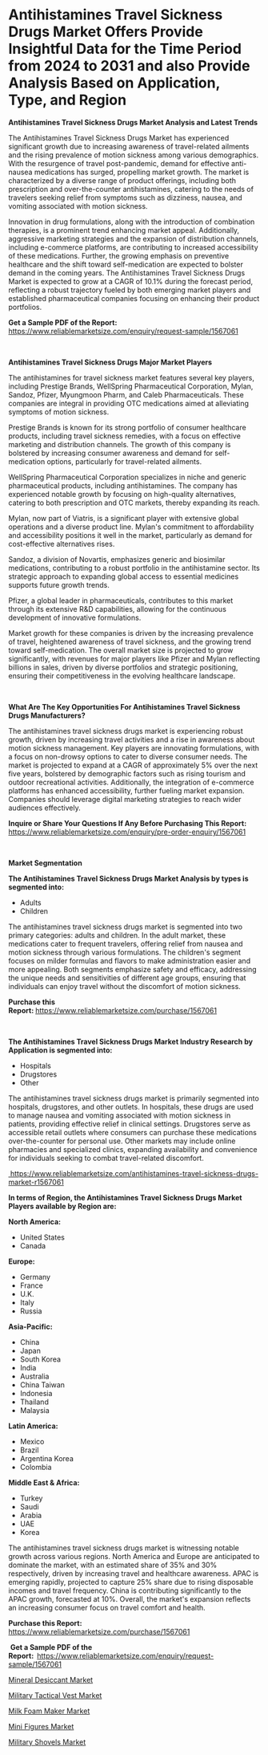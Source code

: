 <p><h1>Antihistamines Travel Sickness Drugs Market Offers Provide Insightful Data for the Time Period from 2024 to 2031 and also Provide Analysis Based on Application, Type, and Region</h1></p><p><strong>Antihistamines Travel Sickness Drugs Market Analysis and Latest Trends</strong></p>
<p><p>The Antihistamines Travel Sickness Drugs Market has experienced significant growth due to increasing awareness of travel-related ailments and the rising prevalence of motion sickness among various demographics. With the resurgence of travel post-pandemic, demand for effective anti-nausea medications has surged, propelling market growth. The market is characterized by a diverse range of product offerings, including both prescription and over-the-counter antihistamines, catering to the needs of travelers seeking relief from symptoms such as dizziness, nausea, and vomiting associated with motion sickness.</p><p>Innovation in drug formulations, along with the introduction of combination therapies, is a prominent trend enhancing market appeal. Additionally, aggressive marketing strategies and the expansion of distribution channels, including e-commerce platforms, are contributing to increased accessibility of these medications. Further, the growing emphasis on preventive healthcare and the shift toward self-medication are expected to bolster demand in the coming years. The Antihistamines Travel Sickness Drugs Market is expected to grow at a CAGR of 10.1% during the forecast period, reflecting a robust trajectory fueled by both emerging market players and established pharmaceutical companies focusing on enhancing their product portfolios.</p></p>
<p><strong>Get a Sample PDF of the Report:&nbsp;</strong> <a href="https://www.reliablemarketsize.com/enquiry/request-sample/1567061?utm_campaign=1872&utm_medium=2&utm_source=Github&utm_content=ia&utm_term=16122024&utm_id=antihistamines-travel-sickness-drugs">https://www.reliablemarketsize.com/enquiry/request-sample/1567061</a></p>
<p>&nbsp;</p>
<p><strong>Antihistamines Travel Sickness Drugs Major Market Players</strong></p>
<p><p>The antihistamines for travel sickness market features several key players, including Prestige Brands, WellSpring Pharmaceutical Corporation, Mylan, Sandoz, Pfizer, Myungmoon Pharm, and Caleb Pharmaceuticals. These companies are integral in providing OTC medications aimed at alleviating symptoms of motion sickness.</p><p>Prestige Brands is known for its strong portfolio of consumer healthcare products, including travel sickness remedies, with a focus on effective marketing and distribution channels. The growth of this company is bolstered by increasing consumer awareness and demand for self-medication options, particularly for travel-related ailments.</p><p>WellSpring Pharmaceutical Corporation specializes in niche and generic pharmaceutical products, including antihistamines. The company has experienced notable growth by focusing on high-quality alternatives, catering to both prescription and OTC markets, thereby expanding its reach.</p><p>Mylan, now part of Viatris, is a significant player with extensive global operations and a diverse product line. Mylan's commitment to affordability and accessibility positions it well in the market, particularly as demand for cost-effective alternatives rises. </p><p>Sandoz, a division of Novartis, emphasizes generic and biosimilar medications, contributing to a robust portfolio in the antihistamine sector. Its strategic approach to expanding global access to essential medicines supports future growth trends.</p><p>Pfizer, a global leader in pharmaceuticals, contributes to this market through its extensive R&D capabilities, allowing for the continuous development of innovative formulations. </p><p>Market growth for these companies is driven by the increasing prevalence of travel, heightened awareness of travel sickness, and the growing trend toward self-medication. The overall market size is projected to grow significantly, with revenues for major players like Pfizer and Mylan reflecting billions in sales, driven by diverse portfolios and strategic positioning, ensuring their competitiveness in the evolving healthcare landscape.</p></p>
<p>&nbsp;</p>
<p><strong>What Are The Key Opportunities For Antihistamines Travel Sickness Drugs Manufacturers?</strong></p>
<p><p>The antihistamines travel sickness drugs market is experiencing robust growth, driven by increasing travel activities and a rise in awareness about motion sickness management. Key players are innovating formulations, with a focus on non-drowsy options to cater to diverse consumer needs. The market is projected to expand at a CAGR of approximately 5% over the next five years, bolstered by demographic factors such as rising tourism and outdoor recreational activities. Additionally, the integration of e-commerce platforms has enhanced accessibility, further fueling market expansion. Companies should leverage digital marketing strategies to reach wider audiences effectively.</p></p>
<p><strong>Inquire or Share Your Questions If Any Before Purchasing This Report:</strong> <a href="https://www.reliablemarketsize.com/enquiry/pre-order-enquiry/1567061?utm_campaign=1872&utm_medium=2&utm_source=Github&utm_content=ia&utm_term=16122024&utm_id=antihistamines-travel-sickness-drugs">https://www.reliablemarketsize.com/enquiry/pre-order-enquiry/1567061</a></p>
<p>&nbsp;</p>
<p><strong>Market Segmentation</strong></p>
<p><strong>The Antihistamines Travel Sickness Drugs Market Analysis by types is segmented into:</strong></p>
<p><ul><li>Adults</li><li>Children</li></ul></p>
<p><p>The antihistamines travel sickness drugs market is segmented into two primary categories: adults and children. In the adult market, these medications cater to frequent travelers, offering relief from nausea and motion sickness through various formulations. The children's segment focuses on milder formulas and flavors to make administration easier and more appealing. Both segments emphasize safety and efficacy, addressing the unique needs and sensitivities of different age groups, ensuring that individuals can enjoy travel without the discomfort of motion sickness.</p></p>
<p><strong>Purchase this Report:&nbsp;</strong><a href="https://www.reliablemarketsize.com/purchase/1567061?utm_campaign=1872&utm_medium=2&utm_source=Github&utm_content=ia&utm_term=16122024&utm_id=antihistamines-travel-sickness-drugs">https://www.reliablemarketsize.com/purchase/1567061</a></p>
<p>&nbsp;</p>
<p><strong>The Antihistamines Travel Sickness Drugs Market Industry Research by Application is segmented into:</strong></p>
<p><ul><li>Hospitals</li><li>Drugstores</li><li>Other</li></ul></p>
<p><p>The antihistamines travel sickness drugs market is primarily segmented into hospitals, drugstores, and other outlets. In hospitals, these drugs are used to manage nausea and vomiting associated with motion sickness in patients, providing effective relief in clinical settings. Drugstores serve as accessible retail outlets where consumers can purchase these medications over-the-counter for personal use. Other markets may include online pharmacies and specialized clinics, expanding availability and convenience for individuals seeking to combat travel-related discomfort.</p></p>
<p><a href="https://www.reliablemarketsize.com/antihistamines-travel-sickness-drugs-market-r1567061?utm_campaign=1872&utm_medium=2&utm_source=Github&utm_content=ia&utm_term=16122024&utm_id=antihistamines-travel-sickness-drugs">&nbsp;https://www.reliablemarketsize.com/antihistamines-travel-sickness-drugs-market-r1567061</a></p>
<p><strong>In terms of Region, the Antihistamines Travel Sickness Drugs Market Players available by Region are:</strong></p>
<p>
    <p> <strong> North America: </strong>
        <ul>
            <li>United States</li>
            <li>Canada</li>
        </ul>
        </p> 
    <p> <strong> Europe: </strong>
        <ul>
            <li>Germany</li>
            <li>France</li>
            <li>U.K.</li>
            <li>Italy</li>
            <li>Russia</li>
        </ul>
        </p> 
    <p> <strong> Asia-Pacific: </strong>
        <ul>
            <li>China</li>
            <li>Japan</li>
            <li>South Korea</li>
            <li>India</li>
            <li>Australia</li>
            <li>China Taiwan</li>
            <li>Indonesia</li>
            <li>Thailand</li>
            <li>Malaysia</li>
        </ul>
        </p> 
    <p> <strong> Latin America: </strong>
        <ul>
            <li>Mexico</li>
            <li>Brazil</li>
            <li>Argentina Korea</li>
            <li>Colombia</li>
        </ul>
        </p> 
    <p> <strong> Middle East & Africa: </strong>
        <ul>
            <li>Turkey</li>
            <li>Saudi</li>
            <li>Arabia</li>
            <li>UAE</li>
            <li>Korea</li>
        </ul>
    </p>
    </p>
<p><p>The antihistamines travel sickness drugs market is witnessing notable growth across various regions. North America and Europe are anticipated to dominate the market, with an estimated share of 35% and 30% respectively, driven by increasing travel and healthcare awareness. APAC is emerging rapidly, projected to capture 25% share due to rising disposable incomes and travel frequency. China is contributing significantly to the APAC growth, forecasted at 10%. Overall, the market's expansion reflects an increasing consumer focus on travel comfort and health.</p></p>
<p><strong>Purchase this Report: </strong><a href="https://www.reliablemarketsize.com/purchase/1567061?utm_campaign=1872&utm_medium=2&utm_source=Github&utm_content=ia&utm_term=16122024&utm_id=antihistamines-travel-sickness-drugs">https://www.reliablemarketsize.com/purchase/1567061</a></p>
<p>&nbsp;<strong>Get a Sample PDF of the Report:&nbsp;&nbsp;</strong><a href="https://www.reliablemarketsize.com/enquiry/request-sample/1567061?utm_campaign=1872&utm_medium=2&utm_source=Github&utm_content=ia&utm_term=16122024&utm_id=antihistamines-travel-sickness-drugs">https://www.reliablemarketsize.com/enquiry/request-sample/1567061</a></p>
<p><strong></strong></p>
<p><p><a href="https://www.linkedin.com/pulse/mineral-desiccant-market-size-growth-expected-reach-cagr-96-qq8ye?utm_campaign=1872&utm_medium=2&utm_source=Github&utm_content=ia&utm_term=16122024&utm_id=antihistamines-travel-sickness-drugs">Mineral Desiccant Market</a></p><p><a href="https://www.linkedin.com/pulse/whats-fueling-military-tactical-vest-markets-growth-127-cagr-n8pme?utm_campaign=1872&utm_medium=2&utm_source=Github&utm_content=ia&utm_term=16122024&utm_id=antihistamines-travel-sickness-drugs">Military Tactical Vest Market</a></p><p><a href="https://www.linkedin.com/pulse/milk-foam-maker-market-analysis-industry-trends-cagr-103-growth-oiyye?utm_campaign=1872&utm_medium=2&utm_source=Github&utm_content=ia&utm_term=16122024&utm_id=antihistamines-travel-sickness-drugs">Milk Foam Maker Market</a></p><p><a href="https://www.linkedin.com/pulse/mini-figures-market-size-types-share-forecast-research-from-iuufe?utm_campaign=1872&utm_medium=2&utm_source=Github&utm_content=ia&utm_term=16122024&utm_id=antihistamines-travel-sickness-drugs">Mini Figures Market</a></p><p><a href="https://www.linkedin.com/pulse/global-military-shovels-market-size-trends-analysis-regional-outlook-jgcle?utm_campaign=1872&utm_medium=2&utm_source=Github&utm_content=ia&utm_term=16122024&utm_id=antihistamines-travel-sickness-drugs">Military Shovels Market</a></p></p>